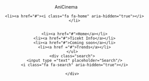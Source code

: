 <html>
    <head>
        <meta http-equiv="X-UA-Compatible" content="IE=7">
        <meta http-equiv="cleartype" content="on"/>
        <title>CineAnime</title>
        <meta name="description" content="CineAnime"/>
        <meta name="keywords" content="CineAnime, Kosove, Prishtine, Cinema, Anime, Movies "/>
        <meta http-equiv="content-language" content="en" />
        <meta name="viewport" content="width=device-width, initial-scale=1.0, maximum-scale=1.0" />
        <link rel="icon" type="image/ico" href="images/favicon.jpg.ico">
        <link rel="stylesheet" href="style.css" type="text/css"></link>
    </head>
</html>
<body>
<body>
  <header>
    <a ref="#" class="logo">AniCinema</a>
      <ul class="nav">

        <li><a href="#"><i class="fa fa-home" aria-hidden="true"></i>
        </li>


        <li><a href="#">Home</a></li>
        <li><a href="#">Ticekt Info</a></li>
        <li><a href="#">Coming soon</a></li>
        <li><a href ="#">Trends</a></li>
      </ul>
      <div class="search">
        <input type ="text" placeholder="Search"/>
        <i class="fa fa-search" aria-hidden="true"></i>

      </div>
  </header>
  
</body>
